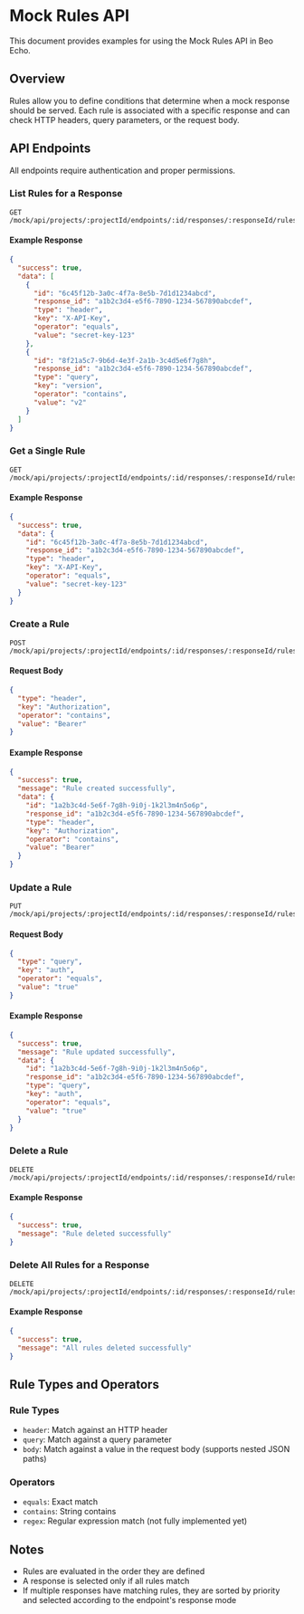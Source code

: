 # Mock Rules API

This document provides examples for using the Mock Rules API in Beo Echo.

## Overview

Rules allow you to define conditions that determine when a mock response should be served. Each rule is associated with a specific response and can check HTTP headers, query parameters, or the request body.

## API Endpoints

All endpoints require authentication and proper permissions.

### List Rules for a Response

```
GET /mock/api/projects/:projectId/endpoints/:id/responses/:responseId/rules
```

#### Example Response

```json
{
  "success": true,
  "data": [
    {
      "id": "6c45f12b-3a0c-4f7a-8e5b-7d1d1234abcd",
      "response_id": "a1b2c3d4-e5f6-7890-1234-567890abcdef",
      "type": "header",
      "key": "X-API-Key",
      "operator": "equals",
      "value": "secret-key-123"
    },
    {
      "id": "8f21a5c7-9b6d-4e3f-2a1b-3c4d5e6f7g8h",
      "response_id": "a1b2c3d4-e5f6-7890-1234-567890abcdef",
      "type": "query",
      "key": "version",
      "operator": "contains",
      "value": "v2"
    }
  ]
}
```

### Get a Single Rule

```
GET /mock/api/projects/:projectId/endpoints/:id/responses/:responseId/rules/:ruleId
```

#### Example Response

```json
{
  "success": true,
  "data": {
    "id": "6c45f12b-3a0c-4f7a-8e5b-7d1d1234abcd",
    "response_id": "a1b2c3d4-e5f6-7890-1234-567890abcdef",
    "type": "header",
    "key": "X-API-Key",
    "operator": "equals",
    "value": "secret-key-123"
  }
}
```

### Create a Rule

```
POST /mock/api/projects/:projectId/endpoints/:id/responses/:responseId/rules
```

#### Request Body

```json
{
  "type": "header",
  "key": "Authorization",
  "operator": "contains",
  "value": "Bearer"
}
```

#### Example Response

```json
{
  "success": true,
  "message": "Rule created successfully",
  "data": {
    "id": "1a2b3c4d-5e6f-7g8h-9i0j-1k2l3m4n5o6p",
    "response_id": "a1b2c3d4-e5f6-7890-1234-567890abcdef",
    "type": "header",
    "key": "Authorization",
    "operator": "contains",
    "value": "Bearer"
  }
}
```

### Update a Rule

```
PUT /mock/api/projects/:projectId/endpoints/:id/responses/:responseId/rules/:ruleId
```

#### Request Body

```json
{
  "type": "query",
  "key": "auth",
  "operator": "equals",
  "value": "true"
}
```

#### Example Response

```json
{
  "success": true,
  "message": "Rule updated successfully",
  "data": {
    "id": "1a2b3c4d-5e6f-7g8h-9i0j-1k2l3m4n5o6p",
    "response_id": "a1b2c3d4-e5f6-7890-1234-567890abcdef",
    "type": "query",
    "key": "auth",
    "operator": "equals",
    "value": "true"
  }
}
```

### Delete a Rule

```
DELETE /mock/api/projects/:projectId/endpoints/:id/responses/:responseId/rules/:ruleId
```

#### Example Response

```json
{
  "success": true,
  "message": "Rule deleted successfully"
}
```

### Delete All Rules for a Response

```
DELETE /mock/api/projects/:projectId/endpoints/:id/responses/:responseId/rules
```

#### Example Response

```json
{
  "success": true,
  "message": "All rules deleted successfully"
}
```

## Rule Types and Operators

### Rule Types

- `header`: Match against an HTTP header
- `query`: Match against a query parameter
- `body`: Match against a value in the request body (supports nested JSON paths)

### Operators

- `equals`: Exact match
- `contains`: String contains
- `regex`: Regular expression match (not fully implemented yet)

## Notes

- Rules are evaluated in the order they are defined
- A response is selected only if all rules match
- If multiple responses have matching rules, they are sorted by priority and selected according to the endpoint's response mode
